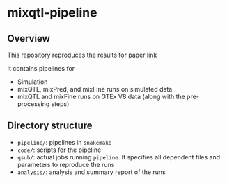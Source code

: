 # mixqtl-pipeline

## Overview

This repository reproduces the results for paper [link](https://github.com/liangyy/paper-mixqtl/blob/master/new_draft/main.pdf)

It contains pipelines for

* Simulation
* mixQTL, mixPred, and mixFine runs on simulated data
* mixQTL and mixFine runs on GTEx V8 data (along with the pre-processing steps)

## Directory structure

* `pipeline/`: pipelines in `snakemake` 
* `code/`: scripts for the pipeline
* `qsub/`: actual jobs running `pipeline`. It specifies all dependent files and parameters to reproduce the runs
* `analysis/`: analysis and summary report of the runs
